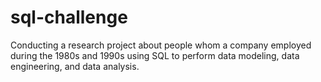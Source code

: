 # sql-challenge
Conducting a research project about people whom a company employed during the 1980s and 1990s using SQL to perform data modeling, data engineering, and data analysis.
